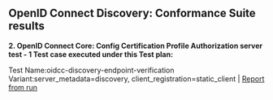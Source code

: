 ## OpenID Connect Discovery: Conformance Suite results

<strong>2. OpenID Connect Core: Config Certification Profile Authorization server test - 1 Test case executed under this Test plan:</strong>

Test Name:oidcc-discovery-endpoint-verification
Variant:server_metadata=discovery, client_registration=static_client | <a id="raw-url" href="reports/test-log-oidcc-discovery-endpoint-verification-lJzzwCW8t1xfDI9.html">Report from run</a>

